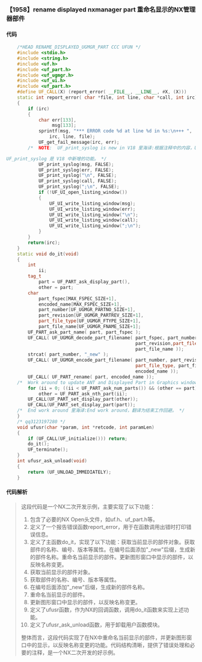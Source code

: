 ### 【1958】rename displayed nxmanager part 重命名显示的NX管理器部件

#### 代码

```cpp
    /*HEAD RENAME_DISPLAYED_UGMGR_PART CCC UFUN */  
    #include <stdio.h>  
    #include <string.h>  
    #include <uf.h>  
    #include <uf_part.h>  
    #include <uf_ugmgr.h>  
    #include <uf_ui.h>  
    #include <uf_part.h>  
    #define UF_CALL(X) (report_error( __FILE__, __LINE__, #X, (X)))  
    static int report_error( char *file, int line, char *call, int irc)  
    {  
        if (irc)  
        {  
            char err[133],  
                 msg[133];  
            sprintf(msg, "*** ERROR code %d at line %d in %s:\n+++ ",  
                irc, line, file);  
            UF_get_fail_message(irc, err);  
        /*  NOTE:  UF_print_syslog is new in V18 里海译:根据注释中的内容，UF_print_syslog 是 V18 新增的功能。因此，我的回答是：

UF_print_syslog 是 V18 中新增的功能。 */  
            UF_print_syslog(msg, FALSE);  
            UF_print_syslog(err, FALSE);  
            UF_print_syslog("\n", FALSE);  
            UF_print_syslog(call, FALSE);  
            UF_print_syslog(";\n", FALSE);  
            if (!UF_UI_open_listing_window())  
            {  
                UF_UI_write_listing_window(msg);  
                UF_UI_write_listing_window(err);  
                UF_UI_write_listing_window("\n");  
                UF_UI_write_listing_window(call);  
                UF_UI_write_listing_window(";\n");  
            }  
        }  
        return(irc);  
    }  
    static void do_it(void)  
    {  
        int  
            ii;  
        tag_t  
            part = UF_PART_ask_display_part(),  
            other = part;  
        char  
            part_fspec[MAX_FSPEC_SIZE+1],  
            encoded_name[MAX_FSPEC_SIZE+1],  
            part_number[UF_UGMGR_PARTNO_SIZE+1],  
            part_revision[UF_UGMGR_PARTREV_SIZE+1],  
            part_file_type[UF_UGMGR_FTYPE_SIZE+1],  
            part_file_name[UF_UGMGR_FNAME_SIZE+1];  
        UF_PART_ask_part_name( part, part_fspec );  
        UF_CALL( UF_UGMGR_decode_part_filename( part_fspec, part_number,  
                                                part_revision,part_file_type,  
                                                part_file_name ));  
        strcat( part_number, "_new" );  
        UF_CALL( UF_UGMGR_encode_part_filename( part_number, part_revision,  
                                                part_file_type, part_file_name,  
                                                encoded_name ));                                  
        UF_CALL( UF_PART_rename( part, encoded_name ));  
    /*  Work around to update ANT and Displayed Part in Graphics window 里海译:绕过更新ANT和图形窗口中显示的部件的方法。 */  
        for (ii = 0; ((ii < UF_PART_ask_num_parts()) && (other == part)); ii++)  
            other = UF_PART_ask_nth_part(ii);  
        UF_CALL(UF_PART_set_display_part(other));  
        UF_CALL(UF_PART_set_display_part(part));  
    /*  End work around 里海译:End work around，翻译为结束工作回避。 */  
    }  
    /* qq3123197280 */  
    void ufusr(char *param, int *retcode, int paramLen)  
    {  
        if (UF_CALL(UF_initialize())) return;  
        do_it();  
        UF_terminate();  
    }  
    int ufusr_ask_unload(void)  
    {  
        return (UF_UNLOAD_IMMEDIATELY);  
    }

```

#### 代码解析

> 这段代码是一个NX二次开发示例，主要实现了以下功能：
>
> 1. 包含了必要的NX Open头文件，如uf.h、uf_part.h等。
> 2. 定义了一个报告错误函数report_error，用于在函数调用出错时打印错误信息。
> 3. 定义了主函数do_it，实现了以下功能：获取当前显示的部件对象。获取部件的名称、编号、版本等属性。在编号后面添加"_new"后缀，生成新的部件名称。重命名当前显示的部件。更新图形窗口中显示的部件，以反映名称变更。
> 4. 获取当前显示的部件对象。
> 5. 获取部件的名称、编号、版本等属性。
> 6. 在编号后面添加"_new"后缀，生成新的部件名称。
> 7. 重命名当前显示的部件。
> 8. 更新图形窗口中显示的部件，以反映名称变更。
> 9. 定义了ufusr函数，作为NX的回调函数，调用do_it函数来实现上述功能。
> 10. 定义了ufusr_ask_unload函数，用于卸载用户函数模块。
>
> 整体而言，这段代码实现了在NX中重命名当前显示的部件，并更新图形窗口中的显示，以反映名称变更的功能。代码结构清晰，提供了错误处理和必要的注释，是一个NX二次开发的好示例。
>
